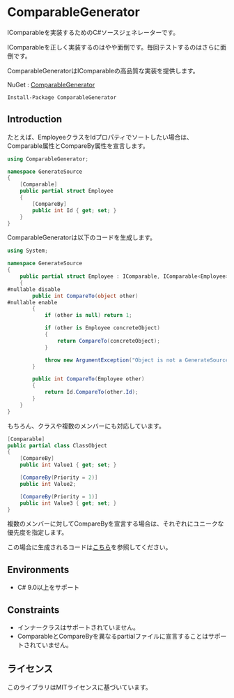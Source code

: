 # ComparableGenerator

IComparableを実装するためのC#ソースジェネレーターです。

IComparableを正しく実装するのはやや面倒です。毎回テストするのはさらに面倒です。

ComparableGeneratorはIComparableの高品質な実装を提供します。

NuGet : [ComparableGenerator](https://www.nuget.org/packages/ComparableGenerator/)

```cmd
Install-Package ComparableGenerator
```

## Introduction

たとえば、EmployeeクラスをIdプロパティでソートしたい場合は、Comparable属性とCompareBy属性を宣言します。

```cs
using ComparableGenerator;

namespace GenerateSource
{
    [Comparable]
    public partial struct Employee
    {
        [CompareBy]
        public int Id { get; set; }
    }
}
```

ComparableGeneratorは以下のコードを生成します。

```cs
using System;

namespace GenerateSource
{
    public partial struct Employee : IComparable, IComparable<Employee>
    {
#nullable disable
        public int CompareTo(object other)
#nullable enable
        {
            if (other is null) return 1;

            if (other is Employee concreteObject)
            {
                return CompareTo(concreteObject);
            }

            throw new ArgumentException("Object is not a GenerateSource.Employee.");
        }

        public int CompareTo(Employee other)
        {
            return Id.CompareTo(other.Id);
        }
    }
}
```

もちろん、クラスや複数のメンバーにも対応しています。

```cs
[Comparable]
public partial class ClassObject
{
    [CompareBy]
    public int Value1 { get; set; }

    [CompareBy(Priority = 2)]
    public int Value2;

    [CompareBy(Priority = 1)]
    public int Value3 { get; set; }
}
```

複数のメンバーに対してCompareByを宣言する場合は、それぞれにユニークな優先度を指定します。

この場合に生成されるコードは[こちら](https://github.com/nuitsjp/ComparableGenerator/blob/main/Source/Sample/ClassObject.Partial.cs)を参照してください。


## Environments

- C# 9.0以上をサポート

## Constraints

- インナークラスはサポートされていません。
- ComparableとCompareByを異なるpartialファイルに宣言することはサポートされていません。

## ライセンス

このライブラリはMITライセンスに基づいています。
